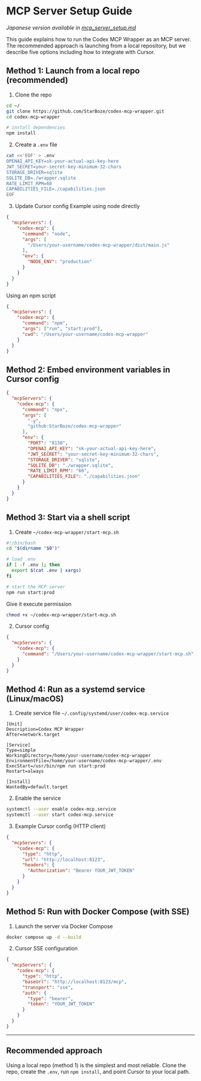 # MCP Server Setup Guide
*Japanese version available in [mcp_server_setup.md](mcp_server_setup.md)*

This guide explains how to run the Codex MCP Wrapper as an MCP server. The recommended approach is launching from a local repository, but we describe five options including how to integrate with Cursor.

## Method 1: Launch from a local repo (recommended)
1. Clone the repo
```bash
cd ~/
git clone https://github.com/StarBoze/codex-mcp-wrapper.git
cd codex-mcp-wrapper

# install dependencies
npm install
```
2. Create a `.env` file
```bash
cat <<'EOF' > .env
OPENAI_API_KEY=sk-your-actual-api-key-here
JWT_SECRET=your-secret-key-minimum-32-chars
STORAGE_DRIVER=sqlite
SQLITE_DB=./wrapper.sqlite
RATE_LIMIT_RPM=60
CAPABILITIES_FILE=./capabilities.json
EOF
```
3. Update Cursor config
Example using node directly
```json
{
  "mcpServers": {
    "codex-mcp": {
      "command": "node",
      "args": [
        "/Users/your-username/codex-mcp-wrapper/dist/main.js"
      ],
      "env": {
        "NODE_ENV": "production"
      }
    }
  }
}
```
Using an npm script
```json
{
  "mcpServers": {
    "codex-mcp": {
      "command": "npm",
      "args": ["run", "start:prod"],
      "cwd": "/Users/your-username/codex-mcp-wrapper"
    }
  }
}
```

## Method 2: Embed environment variables in Cursor config
```json
{
  "mcpServers": {
    "codex-mcp": {
      "command": "npx",
      "args": [
        "-y",
        "github:StarBoze/codex-mcp-wrapper"
      ],
      "env": {
        "PORT": "8130",
        "OPENAI_API_KEY": "sk-your-actual-api-key-here",
        "JWT_SECRET": "your-secret-key-minimum-32-chars",
        "STORAGE_DRIVER": "sqlite",
        "SQLITE_DB": "./wrapper.sqlite",
        "RATE_LIMIT_RPM": "60",
        "CAPABILITIES_FILE": "./capabilities.json"
      }
    }
  }
}
```

## Method 3: Start via a shell script
1. Create `~/codex-mcp-wrapper/start-mcp.sh`
```bash
#!/bin/bash
cd "$(dirname "$0")"

# load .env
if [ -f .env ]; then
  export $(cat .env | xargs)
fi

# start the MCP server
npm run start:prod
```
Give it execute permission
```bash
chmod +x ~/codex-mcp-wrapper/start-mcp.sh
```
2. Cursor config
```json
{
  "mcpServers": {
    "codex-mcp": {
      "command": "/Users/your-username/codex-mcp-wrapper/start-mcp.sh"
    }
  }
}
```

## Method 4: Run as a systemd service (Linux/macOS)
1. Create service file `~/.config/systemd/user/codex-mcp.service`
```
[Unit]
Description=Codex MCP Wrapper
After=network.target

[Service]
Type=simple
WorkingDirectory=/home/your-username/codex-mcp-wrapper
EnvironmentFile=/home/your-username/codex-mcp-wrapper/.env
ExecStart=/usr/bin/npm run start:prod
Restart=always

[Install]
WantedBy=default.target
```
2. Enable the service
```bash
systemctl --user enable codex-mcp.service
systemctl --user start codex-mcp.service
```
3. Example Cursor config (HTTP client)
```json
{
  "mcpServers": {
    "codex-mcp": {
      "type": "http",
      "url": "http://localhost:8123",
      "headers": {
        "Authorization": "Bearer YOUR_JWT_TOKEN"
      }
    }
  }
}
```

## Method 5: Run with Docker Compose (with SSE)
1. Launch the server via Docker Compose
```bash
docker compose up -d --build
```
2. Cursor SSE configuration
```json
{
  "mcpServers": {
    "codex-mcp": {
      "type": "http",
      "baseUrl": "http://localhost:8123/mcp",
      "transport": "sse",
      "auth": {
        "type": "bearer",
        "token": "YOUR_JWT_TOKEN"
      }
    }
  }
}
```

---

## Recommended approach
Using a local repo (method 1) is the simplest and most reliable. Clone the repo, create the `.env`, run `npm install`, and point Cursor to your local path.
